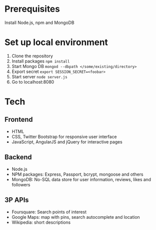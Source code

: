 # Prerequisites
Install Node.js, npm and MongoDB

# Set up local environment
1. Clone the repository
2. Install packages `npm install`
3. Start Mongo DB `mongod --dbpath </some/existing/directory>`
4. Export secret `export SESSION_SECRET=<foobar>`
5. Start server `node server.js`
6. Go to localhost:8080

# Tech
## Frontend
- HTML
- CSS, Twitter Bootstrap for responsive user interface
- JavaScript, AngularJS and jQuery for interactive pages

## Backend
- Node.js
- NPM packages: Express, Passport, bcrypt, mongoose and others
- MongoDB: No-SQL data store for user information, reviews, likes and followers

## 3P APIs
- Foursquare: Search points of interest
- Google Maps: map with pins, search autocomplete and location
- Wikipedia: short descriptions
